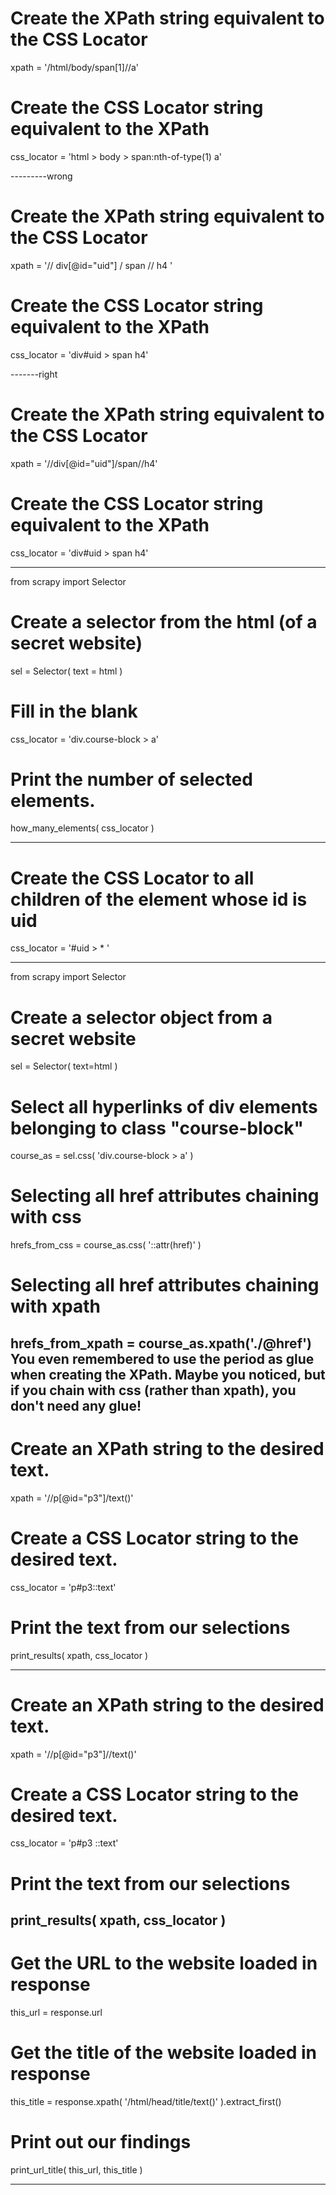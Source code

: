 # Create the XPath string equivalent to the CSS Locator 
xpath = '/html/body/span[1]//a'

# Create the CSS Locator string equivalent to the XPath
css_locator = 'html > body > span:nth-of-type(1) a'

---------wrong
# Create the XPath string equivalent to the CSS Locator 
xpath = '// div[@id="uid"] / span // h4 '

# Create the CSS Locator string equivalent to the XPath
css_locator = 'div#uid > span h4'

-------right
# Create the XPath string equivalent to the CSS Locator 
xpath = '//div[@id="uid"]/span//h4'

# Create the CSS Locator string equivalent to the XPath
css_locator = 'div#uid > span h4'

------------
from scrapy import Selector

# Create a selector from the html (of a secret website)
sel = Selector( text = html )

# Fill in the blank
css_locator = 'div.course-block > a'

# Print the number of selected elements.
how_many_elements( css_locator )
<!-- You have found all the hyperlink children of the course-block div elements. -->
-------

# Create the CSS Locator to all children of the element whose id is uid
css_locator = '#uid > * '
<!-- You were able to combine your knowledge of CSS Locators with your instincts for the wildcard character to do the job!! -->
--------

from scrapy import Selector

# Create a selector object from a secret website
sel = Selector( text=html )

# Select all hyperlinks of div elements belonging to class "course-block"
course_as = sel.css( 'div.course-block > a' )

# Selecting all href attributes chaining with css
hrefs_from_css = course_as.css( '::attr(href)' )

# Selecting all href attributes chaining with xpath
hrefs_from_xpath = course_as.xpath('./@href')
You even remembered to use the period as glue when creating the XPath. Maybe you noticed, but if you chain with css (rather than xpath), you don't need any glue!
--------

<!-- Assign to the variable xpath an XPath string directing to the text within the paragraph p element with id equal to p3, which does not include the text of future generations of this p element. -->
# Create an XPath string to the desired text.
xpath = '//p[@id="p3"]/text()'

# Create a CSS Locator string to the desired text.
css_locator = 'p#p3::text'

# Print the text from our selections
print_results( xpath, css_locator )
<!-- You were able to direct to text with both XPath and CSS Locator strings! -->
----------
<!-- Assign to the variable xpath an XPath string directing to the text within the paragraph p element with id equal to p3, which includes the text of future generations of this p element. -->
# Create an XPath string to the desired text.
xpath = '//p[@id="p3"]//text()'

# Create a CSS Locator string to the desired text.
css_locator = 'p#p3 ::text'

# Print the text from our selections
print_results( xpath, css_locator )
---------

# Get the URL to the website loaded in response
this_url = response.url

# Get the title of the website loaded in response
this_title = response.xpath( '/html/head/title/text()' ).extract_first()

# Print out our findings
print_url_title( this_url, this_title )

-------------
